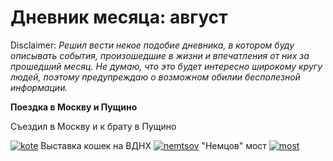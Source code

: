 # Дневник месяца: август

Disclaimer:
_Решил вести некое подобие дневника, в котором буду описывать события, произошедшие в жизни и впечатления от них за прошедший месяц. Не думаю, что это будет интересно широкому кругу людей, поэтому предупреждаю о возможном обилии бесполезной информации._

**Поездка в Москву и Пущино**

Съездил в Москву и к брату в Пущино

[![kote](https://vlaim.s3.amazonaws.com/uploads/2015/09/kote-764x1024.jpg)](https://vlaim.s3.amazonaws.com/uploads/2015/09/kote.jpg) Выставка кошек на ВДНХ [![nemtsov](https://vlaim.s3.amazonaws.com/uploads/2015/09/nemtsov-1024x764.jpg)](https://vlaim.s3.amazonaws.com/uploads/2015/09/nemtsov.jpg) "Немцов" мост [![most](https://vlaim.s3.amazonaws.com/uploads/2015/09/most-1024x764.jpg)](https://vlaim.s3.amazonaws.com/uploads/2015/09/most.jpg)
